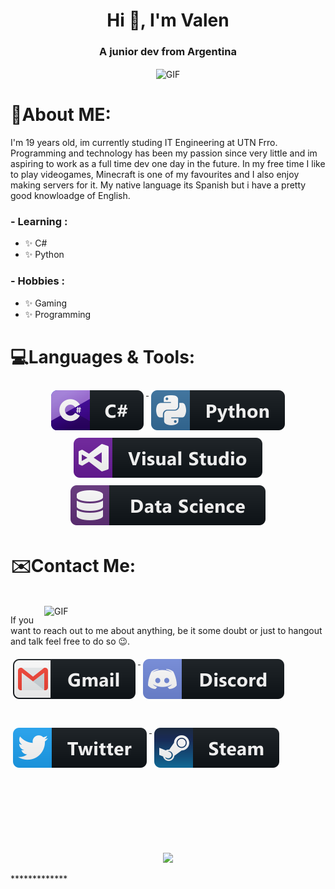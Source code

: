 <h1 align="center">Hi 👋, I'm Valen</h1>
<h3 align="center">A junior dev from Argentina</h3>

<div align="center">
<img hight="300" width="700" alt="GIF" align="center" src="https://media1.tenor.com/images/f4d420037e1a34666d43f006ede7d686/tenor.gif">
</div>

# 💬About ME:

I'm 19 years old, im currently studing IT Engineering at UTN Frro. Programming and technology has been my passion since very little and im aspiring to work as a full time dev one day in the future. In my free time I like to play videogames, Minecraft is one of my favourites and I also enjoy making servers for it. My native language its Spanish but i have a pretty good knowloadge of English. 

### - Learning :
- ✨ C#
- ✨ Python

### - Hobbies : 
- ✨ Gaming
- ✨ Programming

# 💻Languages & Tools:
<p align="center">
  
  <a href="#">
    <img src="svg/dev/languages/csharp.svg" alt="csharp" style="vertical-align:top; margin:6px 4px">
    <img src="svg/dev/languages/python.svg" alt="python" style="vertical-align:top; margin:6px 4px">
    <img src="svg/dev/tools/visualstudio.svg" alt="csharp" style="vertical-align:top; margin:6px 4px">
    <img src="svg/dev/misc/datascience.svg" alt="csharp" style="vertical-align:top; margin:6px 4px">
  
  </a>  
  
</p>

# ✉️Contact Me:
<p>
 </br>


<img hight="320" width="450" align="right" alt="GIF" src="https://i.pinimg.com/originals/0f/57/12/0f5712b3287488aa84cf53c2e4f60cb3.gif">

If you want to reach out to me about anything, be it some doubt or just to hangout and talk feel free to do so 😉.
<p img align="left">
  <a href="mailto:valentinodidio943@gmail.com">
    <img src="svg/social/gmail.svg" alt="mail" style="vertical-align:top; margin:6px 4px">
  </a>  

  <a href="#">
    <img src="svg/social/discord.svg" alt="discord" style="vertical-align:top; margin:6px 4px">
  </a>  
  
  </br>
  </br>
  </br>

  <a href="#">
    <img src="svg/social/twitter.svg" alt="twitter" style="vertical-align:top; margin:6px 4px">
  </a>  
  
  <a href="#">
    <img src="svg/social/steam.svg" alt="steam" style="vertical-align:top; margin:6px 4px">
  </a>  
</p>

</br>
</br>
</br>
</br>
</br>
</br>

<p align="center" >  
  <a href="https://github.com/anuraghazra/github-readme-stats"> 
    <img  src="https://github-readme-stats.vercel.app/api?username=ElMoha943&&show_icons=true&theme=radical"/>
  </a>
</p>

<!--
<p align="left"> <a href="https://github.com/ryo-ma/github-profile-trophy"><img src="https://github-profile-trophy.vercel.app/?username=elmoha943" alt="elmoha943" /></a> </p>--!>

*************
